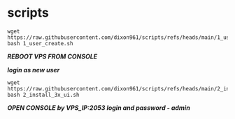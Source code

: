 # scripts

```
wget https://raw.githubusercontent.com/dixon961/scripts/refs/heads/main/1_user_create.sh
bash 1_user_create.sh

```

***REBOOT VPS FROM CONSOLE***

***login as new user***

```
wget https://raw.githubusercontent.com/dixon961/scripts/refs/heads/main/2_install_3x_ui.sh
bash 2_install_3x_ui.sh

```
***OPEN CONSOLE by VPS_IP:2053 login and password - admin***
